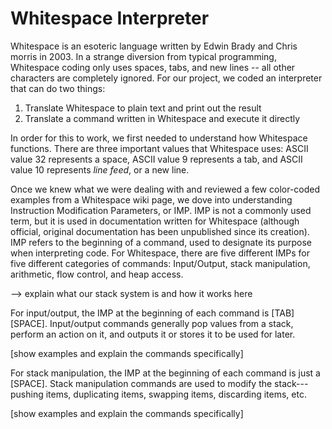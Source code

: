 # Whitespace Interpreter

Whitespace is an esoteric language written by Edwin Brady and Chris morris in 2003. In a strange diversion from typical programming, Whitespace coding only uses spaces, tabs, and new lines -- all other characters are completely ignored. For our project, we coded an interpreter that can do two things:

1) Translate Whitespace to plain text and print out the result
2) Translate a command written in Whitespace and execute it directly

In order for this to work, we first needed to understand how Whitespace functions. There are three important values that Whitespace uses: ASCII value 32 represents a space, ASCII value 9 represents a tab, and ASCII value 10 represents *line feed*, or a new line. 

Once we knew what we were dealing with and reviewed a few color-coded examples from a Whitespace wiki page, we dove into understanding Instruction Modification Parameters, or IMP. IMP is not a commonly used term, but it is used in documentation written for Whitespace (although official, original documentation has been unpublished since its creation). IMP refers to the beginning of a command, used to designate its purpose when interpreting code. For Whitespace, there are five different IMPs for five different categories of commands: Input/Output, stack manipulation, arithmetic, flow control, and heap access.

--> explain what our stack system is and how it works here

For input/output, the IMP at the beginning of each command is [TAB][SPACE]. Input/output commands generally pop values from a stack, perform an action on it, and outputs it or stores it to be used for later.

[show examples and explain the commands specifically]

For stack manipulation, the IMP at the beginning of each command is just a [SPACE]. Stack manipulation commands are used to modify the stack---pushing items, duplicating items, swapping items, discarding items, etc.

[show examples and explain the commands specifically]



